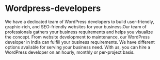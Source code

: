 # Wordpress-developers
We have a dedicated team of WordPress developers to build user-friendly, graphic-rich, and SEO-friendly websites for your business.Our team of professionals gathers your business requirements and helps you visualize the concept.
From website development to maintenance, our WordPress developer in India can fulfill your business requirements. We have different options available for serving your business need. With us, you can hire a WordPress developer on an hourly, monthly or per-project basis.

